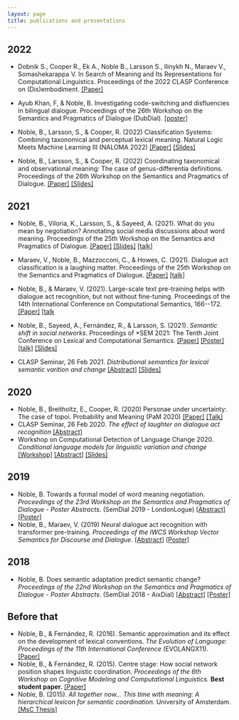 ```yaml
---
layout: page
title: publications and presentations
---
```


## 2022

- Dobnik S., Cooper R., Ek A., Noble B., Larsson S., Ilinykh N., Maraev V., Somashekarappa  V. In Search of Meaning and Its Representations for Computational Linguistics. Proceedings of the 2022 CLASP Conference on (Dis)embodiment. [[Paper]](https://aclanthology.org/2022.clasp-1.4) 

- Ayub Khan, F, & Noble, B. Investigating code-switching and disfluencies in bilingual dialogue. Proceedings of the 26th Workshop on the Semantics and Pragmatics of Dialogue (DubDial). [[poster]](files/AyubKhanNoble2022_code-switching-disfluencies_poster.pdf) 

- Noble, B., Larsson, S., & Cooper, R. (2022) Classification Systems: Combining taxonomical and perceptual lexical meaning. Natural Logic Meets Machine Learning III (NALOMA 2022) [[Paper]](files/Noble2022_classification-systems_paper.pdf) [[Slides]](files/Noble_2022_classification-systems_slides.pdf)

- Noble, B., Larsson, S., & Cooper, R. (2022) Coordinating taxonomical and observational meaning: The case of genus-differentia definitions. Proceedings of the 26th Workshop on the Semantics and Pragmatics of Dialogue. [[Paper]](https://semdial2022.github.io/includes/DubDial_Proceedings.pdf) [[Slides]](files/Noble2022_genus-differentia-definitions_slides.pdf)

## 2021

- Noble, B., Viloria, K., Larsson, S., & Sayeed, A. (2021). What do you mean by negotiation? Annotating social media discussions about word meaning. Proceedings of the 25th Workshop on the Semantics and Pragmatics of Dialogue. [[Paper]](http://semdial.org/anthology/papers/Z/Z21/Z21-3016/) [[Slides]](files/Noble2021_word-meaning-negotiation_slides.pdf) [[talk]](https://mediaup.uni-potsdam.de/Play/39214)

- Maraev, V., Noble, B., Mazzocconi, C., & Howes, C. (2021). Dialogue act classification is a laughing matter. Proceedings of the 25th Workshop on the Semantics and Pragmatics of Dialogue. [[Paper]](http://semdial.org/anthology/papers/Z/Z21/Z21-3015/) [[talk]](https://mediaup.uni-potsdam.de/Play/39204)

- Noble, B., & Maraev, V. (2021). Large-scale text pre-training helps with dialogue act recognition, but not without fine-tuning. Proceedings of the 14th International Conference on Computational Semantics, 166--172. [[Paper]](https://iwcs2021.github.io/proceedings/iwcs/pdf/2021.iwcs-1.16.pdf) [[talk](https://www.youtube.com/watch?v=nwTSi1lxbmA) 

- Noble, B., Sayeed, A., Fernández, R., & Larsson, S. (2021). _Semantic shift in social networks_. Proceedings of \*SEM 2021: The Tenth Joint Conference on Lexical and Computational Semantics. [[Paper]](https://doi.org/10.18653/v1/2021.starsem-1.3) [[Poster]](files/Noble2021_semantic-shift_poster.pdf) [[talk]](https://www.youtube.com/watch?v=hJ3t-kGWKN8) [[Slides]](files/Noble2021_semantic-shift_slides.pdf)

- CLASP Seminar, 26 Feb 2021. _Distributional semantics for lexical semantic varition and change_ [[Abstract]](https://gu-clasp.github.io/news/Seminar%20by%20Bill%20Noble%20from%20University%20of%20Gothenburg/) [[Slides]](files/2021_clasp-seminar.pdf)

## 2020
- Noble, B., Breitholtz, E., Cooper, R. (2020) Personae under uncertainty: The case of topoi. Probability and Meaning (PaM 2020) [[Paper]](https://www.aclweb.org/anthology/2020.pam-1.2/) [[Talk]](https://drive.google.com/file/d/1SpJFkg5lymJQYWqwN1rCG_Jtke4SDM_v/view)
- CLASP Seminar, 26 Feb 2020. _The effect of laughter on dialogue act recognition_ [[Abstract]](https://gu-clasp.github.io/events/seminars/2020-02-26/Vladislav-Maraev-and-Bill-Noble-effect/)
- Workshop on Computational Detection of Language Change 2020. _Conditional language models for linguistic variation and change_ [[Workshop]](https://languagechange.org/events/2020-sltc-lcworkshop/) [[Abstract]](files/Noble2020_conditional-language-models_abstract.pdf) [[Slides]](files/Noble2020_conditional-language-models_slides.pdf)

## 2019
- Noble, B. Towards a formal model of word meaning negotiation. _Proceedings of the 23rd Workshop on the Semantics and Pragmatics of Dialogue - Poster Abstracts_. (SemDial 2019 - LondonLogue) [[Abstract]](http://semdial.org/anthology/papers/Z/Z19/Z19-4038/) [[Poster]](files/Noble2019_formal-model-meaning-negotiation.pdf)
- Noble, B., Maraev, V. (2019) Neural dialogue act recognition with transformer pre-training. _Proceedings of the IWCS Workshop Vector Semantics for Discourse and Dialogue_. [[Abstract]](https://www.aclweb.org/anthology/volumes/W19-09/) [[Poster]](files/NobleMaraev2019_neural-dar-transformer.pdf)

## 2018
- Noble, B. Does semantic adaptation predict semantic change? _Proceedings of the 22nd Workshop on the Semantics and Pragmatics of Dialogue - Poster Abstracts_. (SemDial 2018 - AixDial) [[Abstract]](http://semdial.org/anthology/papers/Z/Z18/Z18-4034/) [[Poster]](files/Noble2018_semantic-adaptation-semantic-change.pdf)

## Before that

- Noble, B., & Fernández, R. (2016). Semantic approximation and its effect on the development of lexical conventions. _The Evolution of Language: Proceedings of the 11th International Conference_ (EVOLANGX11). [[Paper]](http://evolang.org/neworleans/papers/35.html)
- Noble, B., & Fernández, R. (2015). Centre stage: How social network position shapes linguistic coordination. _Proceedings of the 6th Workshop on Cognitive Modeling and Computational Linguistics._ **Best student paper.** [[Paper]](https://www.aclweb.org/anthology/W15-1104/)
- Noble, B. (2015). _All together now... This time with meaning: A hierarchical lexicon for semantic coordination._ University of Amsterdam. [[MsC Thesis]](https://eprints.illc.uva.nl/951/)

